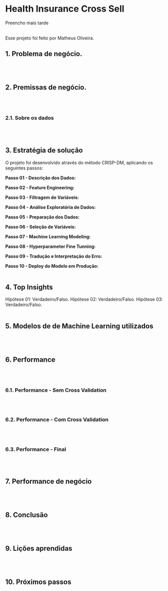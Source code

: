# Health Insurance Cross Sell

Preencho mais tarde
<br><br>

Esse projeto foi feito por Matheus Oliveira.

## 1. Problema de negócio.
<br><br>

## 2. Premissas de negócio.
<br><br>
### 2.1. Sobre os dados
<br><br>

## 3. Estratégia de solução
O projeto foi desenvolvido através do método CRISP-DM, aplicando os seguintes passos:

**Passo 01 - Descrição dos Dados:** 

**Passo 02 - Feature Engineering:** 

**Passo 03 - Filtragem de Variáveis:** 

**Passo 04 - Análise Exploratória de Dados:** 

**Passo 05 - Preparação dos Dados:** 

**Passo 06 - Seleção de Variáveis:** 

**Passo 07 - Machine Learning Modeling:** 

**Passo 08 - Hyperparameter Fine Tunning:** 

**Passo 09 - Tradução e Interpretação do Erro:** 

**Passo 10 - Deploy do Modelo em Produção:** 
<br><br>

## 4. Top Insights
Hipótese 01:
Verdadeiro/Falso.
Hipótese 02:
Verdadeiro/Falso.
Hipótese 03:
Verdadeiro/Falso.
<br><br>

## 5. Modelos de de Machine Learning utilizados
<br><br>

## 6. Performance
<br><br>
### 6.1. Performance - Sem Cross Validation
<br><br>
### 6.2. Performance - Com Cross Validation
<br><br>
### 6.3. Performance - Final
<br><br>

## 7. Performance de negócio
<br><br>

## 8. Conclusão
<br><br>

## 9. Lições aprendidas
<br><br>

## 10. Próximos passos